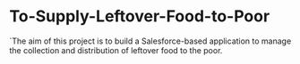 # To-Supply-Leftover-Food-to-Poor
`The aim of this project is to build a Salesforce-based application to manage the collection and distribution of leftover food to the poor.
